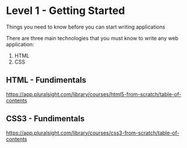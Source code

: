 # Level 1 - Getting Started
Things you need to know before you can start writing applications

There are three main technologies that you must know to write any web application:

1. HTML  
2. CSS  

## HTML - Fundimentals
https://app.pluralsight.com/library/courses/html5-from-scratch/table-of-contents

## CSS3 - Fundimentals
https://app.pluralsight.com/library/courses/css3-from-scratch/table-of-contents
